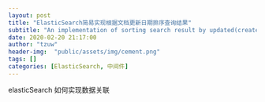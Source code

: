 ```yaml
---
layout: post
title: "ElasticSearch简易实现根据文档更新日期排序查询结果"
subtitle: "An implementation of sorting search result by updated(created) date"
date: 2020-02-20 21:17:00
author: "tzuw"
header-img:  "public/assets/img/cement.png"
tags: []
categories: [ElasticSearch, 中间件]
---
```


elasticSearch 如何实现数据关联


